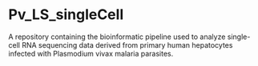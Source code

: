 # Pv_LS_singleCell
A repository containing the bioinformatic pipeline used to analyze single-cell RNA sequencing data derived from primary human hepatocytes infected with Plasmodium vivax malaria parasites.
